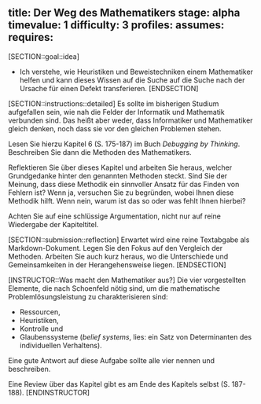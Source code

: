 title: Der Weg des Mathematikers
stage: alpha
timevalue: 1
difficulty: 3
profiles:
assumes:
requires:
---
[SECTION::goal::idea]
- Ich verstehe, wie Heuristiken und Beweistechniken einem Mathematiker helfen 
  und kann dieses Wissen auf die Suche auf die Suche nach der Ursache für einen Defekt transferieren.
[ENDSECTION]

[SECTION::instructions::detailed]
Es sollte im bisherigen Studium aufgefallen sein, wie nah die Felder der Informatik und 
Mathematik verbunden sind.
Das heißt aber weder, dass Informatiker und Mathematiker gleich denken, noch dass sie vor 
den gleichen Problemen stehen.

Lesen Sie hierzu Kapitel 6 (S. 175-187) im Buch _Debugging by Thinking_. 
Beschreiben Sie dann die Methoden des Mathematikers.

Reflektieren Sie über dieses Kapitel und arbeiten Sie heraus, welcher Grundgedanke hinter den
genannten Methoden steckt.
Sind Sie der Meinung, dass diese Methodik ein sinnvoller Ansatz für das Finden von Fehlern ist?
Wenn ja, versuchen Sie zu begründen, wobei Ihnen diese Methodik hilft.
Wenn nein, warum ist das so oder was fehlt Ihnen hierbei?

Achten Sie auf eine schlüssige Argumentation, nicht nur auf reine Wiedergabe der Kapiteltitel.

[SECTION::submission::reflection]
    Erwartet wird eine reine Textabgabe als Markdown-Dokument.
    Legen Sie den Fokus auf den Vergleich der Methoden.
    Arbeiten Sie auch kurz heraus, wo die Unterschiede und Gemeinsamkeiten in der 
    Herangehensweise liegen. 
[ENDSECTION]

[INSTRUCTOR::Was macht den Mathematiker aus?]
Die vier vorgestellten Elemente, die nach Schoenfeld nötig sind, um die
mathematische Problemlösungsleistung zu charakterisieren sind:

- Ressourcen,
- Heuristiken,
- Kontrolle und
- Glaubenssysteme (_belief systems_, 
  lies: ein Satz von Determinanten des individuellen Verhaltens).

Eine gute Antwort auf diese Aufgabe sollte alle vier nennen und beschreiben.

Eine Review über das Kapitel gibt es am Ende des Kapitels selbst (S. 187-188).
[ENDINSTRUCTOR]
